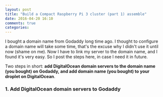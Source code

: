 ```yaml
---
layout: post
title: "Build a Compact Raspberry Pi 3 cluster (part 1) assemble"
date: 2016-04-20 16:10
comments: true
categories: 
---
```



I bought a domain name from Godaddy long time ago. I thought to configure a domain name will take some time, that's the excuse why I didn't use it until now (shame on me).  Now I have to link my server to the domain name, and I found it's very easy. So I post the steps here, in case I need it in future. 

Two steps in short: **add DigitalOcean domain servers to the domain name (you bought) on Godaddy, and add domain name (you bought) to your droplet on DigitalOcean**.

### 1. Add DigitalOcean domain servers to Godaddy
